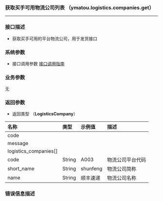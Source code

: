 ### 获取买手可用物流公司列表 （ymatou.logistics.companies.get）

---

### 接口描述

* 获取买手可用的平台物流公司，用于发货接口

### 系统参数

* 接口调用参数 [接口调用指南](/openapi/how-to-call-api.md)


### 业务参数

无

### 返回参数

* 返回类型 （**LogisticsCompany**）

| 名称 | 类型 | 示例值 | 描述 |
| :--- | :--- | :--- | :--- |
| code |  |  |  |
| message |  |  |  |
| logistics\_companies[] |  |  |  |
| code | String | A003 | 物流公司平台代码 |
| short\_name | String | shunfeng | 物流公司简称 |
| name | String | 顺丰速递 | 物流公司名称 |

### 错误信息描述